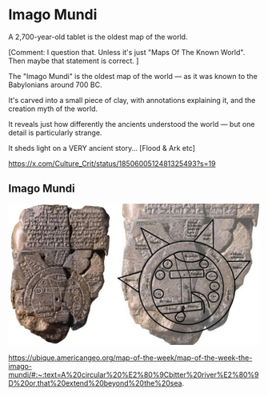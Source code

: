 # Imago Mundi

A 2,700-year-old tablet is the oldest map of the world. 

[Comment: I question that. Unless it's just "Maps Of The Known World". Then maybe that statement is correct. ]

The "Imago Mundi" is the oldest map of the world — as it was known to the Babylonians around 700 BC.

It's carved into a small piece of clay, with annotations explaining it, and the creation myth of the world.

It reveals just how differently the ancients understood the world — but one detail is particularly strange.

It sheds light on a VERY ancient story… [Flood & Ark etc]

https://x.com/Culture_Crit/status/1850600512481325493?s=19

## Imago Mundi

![](img/imago-mundi.jpg)

https://ubique.americangeo.org/map-of-the-week/map-of-the-week-the-imago-mundi/#:~:text=A%20circular%20%E2%80%9Cbitter%20river%E2%80%9D%20or,that%20extend%20beyond%20the%20sea.